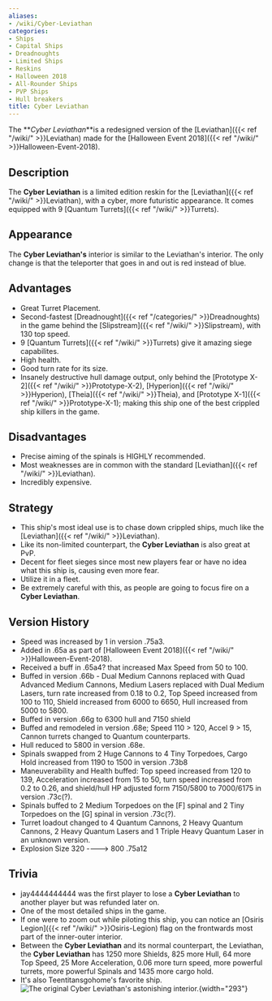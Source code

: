 ```yaml
---
aliases:
- /wiki/Cyber-Leviathan
categories:
- Ships
- Capital Ships
- Dreadnoughts
- Limited Ships
- Reskins
- Halloween 2018
- All-Rounder Ships
- PVP Ships
- Hull breakers
title: Cyber Leviathan
---
```


The **_Cyber Leviathan_**is a redesigned version of the [Leviathan]({{< ref "/wiki/" >}}Leviathan) made for the [Halloween Event 2018]({{< ref "/wiki/" >}}Halloween-Event-2018). 

## Description

The **Cyber Leviathan** is a limited edition reskin for the [Leviathan]({{< ref "/wiki/" >}}Leviathan), with a cyber, more futuristic appearance. It comes equipped with 9 [Quantum Turrets]({{< ref "/wiki/" >}}Turrets).

## Appearance

The **Cyber Leviathan's** interior is similar to the Leviathan's interior. The only change is that the teleporter that goes in and out is red instead of blue.

## Advantages

- Great Turret Placement.
- Second-fastest [Dreadnought]({{< ref "/categories/" >}}Dreadnoughts) in the game behind the [Slipstream]({{< ref "/wiki/" >}}Slipstream), with 130 top speed.
- 9 [Quantum Turrets]({{< ref "/wiki/" >}}Turrets) give it amazing siege capabilites.
- High health.
- Good turn rate for its size.
- Insanely destructive hull damage output, only behind the [Prototype X-2]({{< ref "/wiki/" >}}Prototype-X-2), [Hyperion]({{< ref "/wiki/" >}}Hyperion), [Theia]({{< ref "/wiki/" >}}Theia), and [Prototype X-1]({{< ref "/wiki/" >}}Prototype-X-1); making this ship one of the best crippled ship killers in the game.

## Disadvantages

- Precise aiming of the spinals is HIGHLY recommended.
- Most weaknesses are in common with the standard [Leviathan]({{< ref "/wiki/" >}}Leviathan).
- Incredibly expensive.

## Strategy

- This ship's most ideal use is to chase down crippled ships, much like the [Leviathan]({{< ref "/wiki/" >}}Leviathan).
- Like its non-limited counterpart, the **Cyber Leviathan** is also great at PvP.
- Decent for fleet sieges since most new players fear or have no idea what this ship is, causing even more fear.
- Utilize it in a fleet.
- Be extremely careful with this, as people are going to focus fire on a **Cyber Leviathan**.

## Version History 

- Speed was increased by 1 in version .75a3.
- Added in .65a as part of [Halloween Event 2018]({{< ref "/wiki/" >}}Halloween-Event-2018).
- Received a buff in .65a4? that increased Max Speed from 50 to 100.
- Buffed in version .66b - Dual Medium Cannons replaced with Quad Advanced Medium Cannons, Medium Lasers replaced with Dual Medium Lasers, turn rate increased from 0.18 to 0.2, Top Speed increased from 100 to 110, Shield increased from 6000 to 6650, Hull increased from 5000 to 5800.
- Buffed in version .66g to 6300 hull and 7150 shield
- Buffed and remodeled in version .68e; Speed 110 > 120, Accel 9 > 15, Cannon turrets changed to Quantum counterparts.
- Hull reduced to 5800 in version .68e.
- Spinals swapped from 2 Huge Cannons to 4 Tiny Torpedoes, Cargo Hold increased from 1190 to 1500 in version .73b8
- Maneuverability and Health buffed: Top speed increased from 120 to 139, Acceleration increased from 15 to 50, turn speed increased from 0.2 to 0.26, and shield/hull HP adjusted form 7150/5800 to 7000/6175 in version .73c(?).
- Spinals buffed to 2 Medium Torpedoes on the [F] spinal and 2 Tiny Torpedoes on the [G] spinal in version .73c(?).
- Turret loadout changed to 4 Quantum Cannons, 2 Heavy Quantum Cannons, 2 Heavy Quantum Lasers and 1 Triple Heavy Quantum Laser in an unknown version.
- Explosion Size 320 ----> 800 .75a12

## Trivia

- jay4444444444 was the first player to lose a **Cyber Leviathan** to another player but was refunded later on.
- One of the most detailed ships in the game.
- If one were to zoom out while piloting this ship, you can notice an [Osiris Legion]({{< ref "/wiki/" >}}Osiris-Legion) flag on the frontwards most part of the inner-outer interior.
- Between the **Cyber Leviathan** and its normal counterpart, the Leviathan, the **Cyber Leviathan** has 1250 more Shields, 825 more Hull, 64 more Top Speed, 25 More Acceleration, 0.06 more turn speed, more powerful turrets, more powerful Spinals and 1435 more cargo hold.
- It's also Teentitansgohome's favorite ship.![The original **Cyber
Leviathan's** astonishing
interior.](CyberLeviInterior.png "The original Cyber Leviathan's astonishing interior."){width="293"}